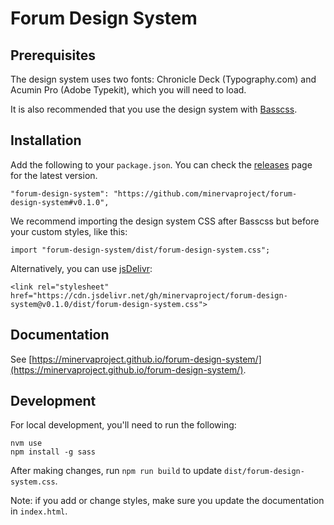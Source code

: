 # Forum Design System

## Prerequisites

The design system uses two fonts: Chronicle Deck (Typography.com) and Acumin Pro (Adobe Typekit), which you will need to load.

It is also recommended that you use the design system with [Basscss](https://basscss.com/).

## Installation

Add the following to your `package.json`. You can check the [releases](https://github.com/minervaproject/forum-design-system/releases) page for the latest version.

```
"forum-design-system": "https://github.com/minervaproject/forum-design-system#v0.1.0",
```

We recommend importing the design system CSS after Basscss but before your custom styles, like this:

```
import "forum-design-system/dist/forum-design-system.css";
```

Alternatively, you can use [jsDelivr](https://www.jsdelivr.com/):

```
<link rel="stylesheet" href="https://cdn.jsdelivr.net/gh/minervaproject/forum-design-system@v0.1.0/dist/forum-design-system.css">
```

## Documentation

See [https://minervaproject.github.io/forum-design-system/](https://minervaproject.github.io/forum-design-system/).

## Development

For local development, you'll need to run the following:

```
nvm use
npm install -g sass
```

After making changes, run `npm run build` to update `dist/forum-design-system.css`.

Note: if you add or change styles, make sure you update the documentation in `index.html`.
